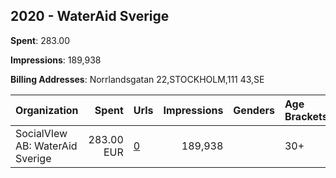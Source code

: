 ## 2020 - WaterAid Sverige 
**Spent**: 283.00

**Impressions**: 189,938

**Billing Addresses**: Norrlandsgatan 22,STOCKHOLM,111 43,SE

|Organization|Spent|Urls|Impressions|Genders|Age Brackets|Country Codes|
|:---|---:|:---|---:|:---|:---|:---|
|SocialVIew AB: WaterAid Sverige|283.00 EUR|[0](https://www.snap.com/political-ads/asset/11bace6a8d5508fc4902b57445546a67026514aa1a37810839a7e8f2c169fe55?mediaType=mp4)|189,938||30+|sweden|

